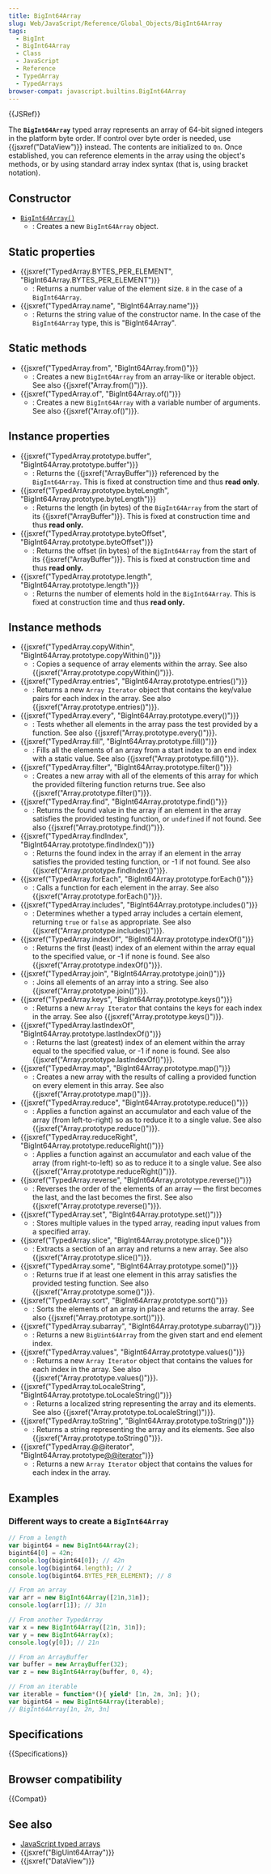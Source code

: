 ```yaml
---
title: BigInt64Array
slug: Web/JavaScript/Reference/Global_Objects/BigInt64Array
tags:
  - BigInt
  - BigInt64Array
  - Class
  - JavaScript
  - Reference
  - TypedArray
  - TypedArrays
browser-compat: javascript.builtins.BigInt64Array
---
```

{{JSRef}}

The **`BigInt64Array`** typed array represents an array of 64-bit signed
integers in the platform byte order. If control over byte order is needed, use
{{jsxref("DataView")}} instead. The contents are initialized to `0n`. Once
established, you can reference elements in the array using the object's methods,
or by using standard array index syntax (that is, using bracket notation).

## Constructor

*   [`BigInt64Array()`](/en-US/docs/Web/JavaScript/Reference/Global_Objects/BigInt64Array/BigInt64Array)
    *   : Creates a new `BigInt64Array` object.

## Static properties

*   {{jsxref("TypedArray.BYTES_PER_ELEMENT", "BigInt64Array.BYTES_PER_ELEMENT")}}
    *   : Returns a number value of the element size. `8` in the case of a
        `BigInt64Array`.
*   {{jsxref("TypedArray.name", "BigInt64Array.name")}}
    *   : Returns the string value of the constructor name. In the case of the
        `BigInt64Array` type, this is "BigInt64Array".

## Static methods

*   {{jsxref("TypedArray.from", "BigInt64Array.from()")}}
    *   : Creates a new `BigInt64Array` from an array-like or iterable object. See
        also {{jsxref("Array.from()")}}.
*   {{jsxref("TypedArray.of", "BigInt64Array.of()")}}
    *   : Creates a new `BigInt64Array` with a variable number of arguments. See
        also {{jsxref("Array.of()")}}.

## Instance properties

*   {{jsxref("TypedArray.prototype.buffer", "BigInt64Array.prototype.buffer")}}
    *   : Returns the {{jsxref("ArrayBuffer")}} referenced by the
        `BigInt64Array`. This is fixed at construction time and thus **read only**.
*   {{jsxref("TypedArray.prototype.byteLength", "BigInt64Array.prototype.byteLength")}}
    *   : Returns the length (in bytes) of the `BigInt64Array` from the start of its
        {{jsxref("ArrayBuffer")}}. This is fixed at construction time and
        thus **read only.**
*   {{jsxref("TypedArray.prototype.byteOffset", "BigInt64Array.prototype.byteOffset")}}
    *   : Returns the offset (in bytes) of the `BigInt64Array` from the start of its
        {{jsxref("ArrayBuffer")}}. This is fixed at construction time and
        thus **read only.**
*   {{jsxref("TypedArray.prototype.length", "BigInt64Array.prototype.length")}}
    *   : Returns the number of elements hold in the `BigInt64Array`. This is fixed
        at construction time and thus **read only.**

## Instance methods

*   {{jsxref("TypedArray.copyWithin", "BigInt64Array.prototype.copyWithin()")}}
    *   : Copies a sequence of array elements within the array. See also
        {{jsxref("Array.prototype.copyWithin()")}}.
*   {{jsxref("TypedArray.entries", "BigInt64Array.prototype.entries()")}}
    *   : Returns a new `Array Iterator` object that contains the key/value pairs
        for each index in the array. See also
        {{jsxref("Array.prototype.entries()")}}.
*   {{jsxref("TypedArray.every", "BigInt64Array.prototype.every()")}}
    *   : Tests whether all elements in the array pass the test provided by a
        function. See also {{jsxref("Array.prototype.every()")}}.
*   {{jsxref("TypedArray.fill", "BigInt64Array.prototype.fill()")}}
    *   : Fills all the elements of an array from a start index to an end index with
        a static value. See also {{jsxref("Array.prototype.fill()")}}.
*   {{jsxref("TypedArray.filter", "BigInt64Array.prototype.filter()")}}
    *   : Creates a new array with all of the elements of this array for which the
        provided filtering function returns true. See also
        {{jsxref("Array.prototype.filter()")}}.
*   {{jsxref("TypedArray.find", "BigInt64Array.prototype.find()")}}
    *   : Returns the found value in the array if an element in the array satisfies
        the provided testing function, or `undefined` if not found. See also
        {{jsxref("Array.prototype.find()")}}.
*   {{jsxref("TypedArray.findIndex", "BigInt64Array.prototype.findIndex()")}}
    *   : Returns the found index in the array if an element in the array satisfies
        the provided testing function, or -1 if not found. See also
        {{jsxref("Array.prototype.findIndex()")}}.
*   {{jsxref("TypedArray.forEach", "BigInt64Array.prototype.forEach()")}}
    *   : Calls a function for each element in the array. See also
        {{jsxref("Array.prototype.forEach()")}}.
*   {{jsxref("TypedArray.includes", "BigInt64Array.prototype.includes()")}}
    *   : Determines whether a typed array includes a certain element, returning
        `true` or `false` as appropriate. See also
        {{jsxref("Array.prototype.includes()")}}.
*   {{jsxref("TypedArray.indexOf", "BigInt64Array.prototype.indexOf()")}}
    *   : Returns the first (least) index of an element within the array equal to
        the specified value, or -1 if none is found. See also
        {{jsxref("Array.prototype.indexOf()")}}.
*   {{jsxref("TypedArray.join", "BigInt64Array.prototype.join()")}}
    *   : Joins all elements of an array into a string. See also
        {{jsxref("Array.prototype.join()")}}.
*   {{jsxref("TypedArray.keys", "BigInt64Array.prototype.keys()")}}
    *   : Returns a new `Array Iterator` that contains the keys for each index in
        the array. See also {{jsxref("Array.prototype.keys()")}}.
*   {{jsxref("TypedArray.lastIndexOf", "BigInt64Array.prototype.lastIndexOf()")}}
    *   : Returns the last (greatest) index of an element within the array equal to
        the specified value, or -1 if none is found. See also
        {{jsxref("Array.prototype.lastIndexOf()")}}.
*   {{jsxref("TypedArray.map", "BigInt64Array.prototype.map()")}}
    *   : Creates a new array with the results of calling a provided function on
        every element in this array. See also
        {{jsxref("Array.prototype.map()")}}.
*   {{jsxref("TypedArray.reduce", "BigInt64Array.prototype.reduce()")}}
    *   : Applies a function against an accumulator and each value of the array
        (from left-to-right) so as to reduce it to a single value. See also
        {{jsxref("Array.prototype.reduce()")}}.
*   {{jsxref("TypedArray.reduceRight", "BigInt64Array.prototype.reduceRight()")}}
    *   : Applies a function against an accumulator and each value of the array
        (from right-to-left) so as to reduce it to a single value. See also
        {{jsxref("Array.prototype.reduceRight()")}}.
*   {{jsxref("TypedArray.reverse", "BigInt64Array.prototype.reverse()")}}
    *   : Reverses the order of the elements of an array — the first becomes the
        last, and the last becomes the first. See also
        {{jsxref("Array.prototype.reverse()")}}.
*   {{jsxref("TypedArray.set", "BigInt64Array.prototype.set()")}}
    *   : Stores multiple values in the typed array, reading input values from a
        specified array.
*   {{jsxref("TypedArray.slice", "BigInt64Array.prototype.slice()")}}
    *   : Extracts a section of an array and returns a new array. See also
        {{jsxref("Array.prototype.slice()")}}.
*   {{jsxref("TypedArray.some", "BigInt64Array.prototype.some()")}}
    *   : Returns true if at least one element in this array satisfies the provided
        testing function. See also {{jsxref("Array.prototype.some()")}}.
*   {{jsxref("TypedArray.sort", "BigInt64Array.prototype.sort()")}}
    *   : Sorts the elements of an array in place and returns the array. See also
        {{jsxref("Array.prototype.sort()")}}.
*   {{jsxref("TypedArray.subarray", "BigInt64Array.prototype.subarray()")}}
    *   : Returns a new `BigUint64Array` from the given start and end element index.
*   {{jsxref("TypedArray.values", "BigInt64Array.prototype.values()")}}
    *   : Returns a new `Array Iterator` object that contains the values for each
        index in the array. See also
        {{jsxref("Array.prototype.values()")}}.
*   {{jsxref("TypedArray.toLocaleString", "BigInt64Array.prototype.toLocaleString()")}}
    *   : Returns a localized string representing the array and its elements. See
        also {{jsxref("Array.prototype.toLocaleString()")}}.
*   {{jsxref("TypedArray.toString", "BigInt64Array.prototype.toString()")}}
    *   : Returns a string representing the array and its elements. See also
        {{jsxref("Array.prototype.toString()")}}.
*   {{jsxref("TypedArray.@@iterator", "BigInt64Array.prototype[@@iterator]()")}}
    *   : Returns a new `Array Iterator` object that contains the values for each
        index in the array.

## Examples

### Different ways to create a `BigInt64Array`

```js
// From a length
var bigint64 = new BigInt64Array(2);
bigint64[0] = 42n;
console.log(bigint64[0]); // 42n
console.log(bigint64.length); // 2
console.log(bigint64.BYTES_PER_ELEMENT); // 8

// From an array
var arr = new BigInt64Array([21n,31n]);
console.log(arr[1]); // 31n

// From another TypedArray
var x = new BigInt64Array([21n, 31n]);
var y = new BigInt64Array(x);
console.log(y[0]); // 21n

// From an ArrayBuffer
var buffer = new ArrayBuffer(32);
var z = new BigInt64Array(buffer, 0, 4);

// From an iterable
var iterable = function*(){ yield* [1n, 2n, 3n]; }();
var bigint64 = new BigInt64Array(iterable);
// BigInt64Array[1n, 2n, 3n]
```

## Specifications

{{Specifications}}

## Browser compatibility

{{Compat}}

## See also

*   [JavaScript typed arrays](/en-US/docs/Web/JavaScript/Typed_arrays)
*   {{jsxref("BigUint64Array")}}
*   {{jsxref("DataView")}}
